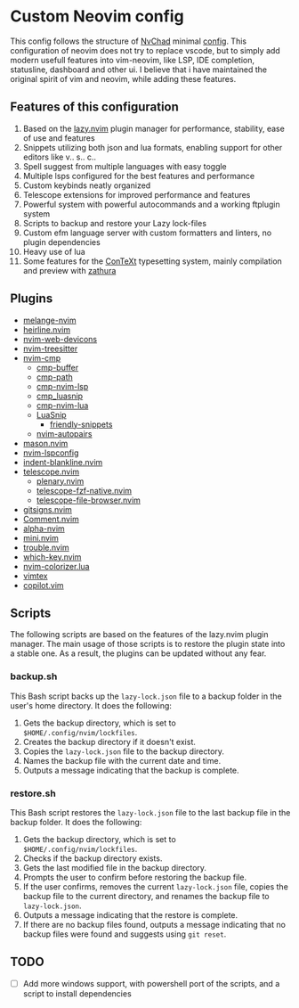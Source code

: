 # Custom Neovim config

This config follows the structure of [NvChad](https://github.com/NvChad/NvChad) minimal [config](https://github.com/NvChad/basic-config). This configuration of neovim does not try to replace vscode, but to simply add modern usefull features into vim-neovim, like LSP, IDE completion, statusline, dashboard and other ui. I believe that i have maintained the original spirit of vim and neovim, while adding these features.

## Features of this configuration

1. Based on the [lazy.nvim](https://github.com/folke/lazy.nvim) plugin manager for performance, stability, ease of use and features
2. Snippets utilizing both json and lua formats, enabling support for other editors like v.. s.. c..
3. Spell suggest from multiple languages with easy toggle
4. Multiple lsps configured for the best features and performance
5. Custom keybinds neatly organized
6. Telescope extensions for improved performance and features
7. Powerful system with powerful autocommands and a working ftplugin system
8. Scripts to backup and restore your Lazy lock-files
9. Custom efm language server with custom formatters and linters, no plugin dependencies
10. Heavy use of lua
11. Some features for the [ConTeXt](https://wiki.contextgarden.net/Comparison_between_ConTeXt_and_other_typesetting_programs) typesetting system, mainly compilation and preview with [zathura](https://pwmt.org/projects/zathura/)

## Plugins

-   [melange-nvim](https://github.com/savq/melange-nvim)
-   [heirline.nvim](https://github.com/rebelot/heirline.nvim)
-   [nvim-web-devicons](https://github.com/nvim-tree/nvim-web-devicons)
-   [nvim-treesitter](https://github.com/nvim-treesitter/nvim-treesitter)
-   [nvim-cmp](https://github.com/hrsh7th/nvim-cmp)
    -   [cmp-buffer](https://github.com/hrsh7th/cmp-buffer)
    -   [cmp-path](https://github.com/hrsh7th/cmp-path)
    -   [cmp-nvim-lsp](https://github.com/hrsh7th/cmp-nvim-lsp)
    -   [cmp_luasnip](https://github.com/saadparwaiz1/cmp_luasnip)
    -   [cmp-nvim-lua](https://github.com/hrsh7th/cmp-nvim-lua)
    -   [LuaSnip](https://github.com/L3MON4D3/LuaSnip)
        -   [friendly-snippets](https://github.com/rafamadriz/friendly-snippets)
    -   [nvim-autopairs](https://github.com/windwp/nvim-autopairs)
-   [mason.nvim](https://github.com/williamboman/mason.nvim)
-   [nvim-lspconfig](https://github.com/neovim/nvim-lspconfig)
-   [indent-blankline.nvim](https://github.com/lukas-reineke/indent-blankline.nvim)
-   [telescope.nvim](https://github.com/nvim-telescope/telescope.nvim)
    -   [plenary.nvim](https://github.com/nvim-lua/plenary.nvim)
    -   [telescope-fzf-native.nvim](https://github.com/nvim-telescope/telescope-fzf-native.nvim)
    -   [telescope-file-browser.nvim](https://github.com/nvim-telescope/telescope-file-browser.nvim)
-   [gitsigns.nvim](https://github.com/lewis6991/gitsigns.nvim)
-   [Comment.nvim](https://github.com/numToStr/Comment.nvim)
-   [alpha-nvim](https://github.com/goolord/alpha-nvim)
-   [mini.nvim](https://github.com/echasnovski/mini.nvim)
-   [trouble.nvim](https://github.com/folke/trouble.nvim)
-   [which-key.nvim](https://github.com/folke/which-key.nvim)
-   [nvim-colorizer.lua](https://github.com/NvChad/nvim-colorizer.lua)
-   [vimtex](https://github.com/lervag/vimtex)
-   [copilot.vim](https://github.com/github/copilot.vim)

## Scripts

The following scripts are based on the features of the lazy.nvim plugin manager. The main usage of those scripts is to restore the plugin state into a stable one. As a result, the plugins can be updated without any fear.

### backup.sh

This Bash script backs up the `lazy-lock.json` file to a backup folder in the user's home directory. It does the following:

1. Gets the backup directory, which is set to `$HOME/.config/nvim/lockfiles`.
2. Creates the backup directory if it doesn't exist.
3. Copies the `lazy-lock.json` file to the backup directory.
4. Names the backup file with the current date and time.
5. Outputs a message indicating that the backup is complete.

### restore.sh

This Bash script restores the `lazy-lock.json` file to the last backup file in the backup folder. It does the following:

1. Gets the backup directory, which is set to `$HOME/.config/nvim/lockfiles`.
2. Checks if the backup directory exists.
3. Gets the last modified file in the backup directory.
4. Prompts the user to confirm before restoring the backup file.
5. If the user confirms, removes the current `lazy-lock.json` file, copies the backup file to the current directory, and renames the backup file to `lazy-lock.json`.
6. Outputs a message indicating that the restore is complete.
7. If there are no backup files found, outputs a message indicating that no backup files were found and suggests using `git reset`.

## TODO

-   [ ] Add more windows support, with powershell port of the scripts, and a script to install dependencies
